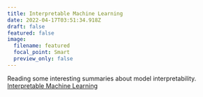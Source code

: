 ```yaml
---
title: Interpretable Machine Learning
date: 2022-04-17T03:51:34.918Z
draft: false
featured: false
image:
  filename: featured
  focal_point: Smart
  preview_only: false
---
```

Reading some interesting summaries about model interpretability.  [Interpretable Machine Learning](https://christophm.github.io/interpretable-ml-book/)

